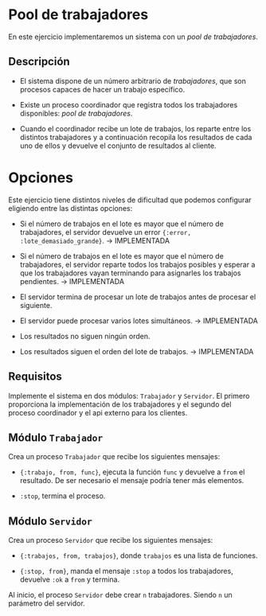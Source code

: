# Pool de trabajadores

En este ejercicio implementaremos un sistema con un _pool de
trabajadores_.


## Descripción

- El sistema dispone de un número arbitrario de _trabajadores_, que son
  procesos capaces de hacer un trabajo específico.
  
- Existe un proceso coordinador que registra todos los trabajadores
  disponibles: _pool de trabajadores_.
  
- Cuando el coordinador recibe un lote de trabajos, los reparte entre
  los distintos trabajadores y a continuación recopila los resultados
  de cada uno de ellos y devuelve el conjunto de resultados al
  cliente.
  

# Opciones

Este ejercicio tiene distintos niveles de dificultad que podemos
configurar eligiendo entre las distintas opciones:

  - Si el número de trabajos en el lote es mayor que el número de
    trabajadores, el servidor devuelve un error `{:error,
    :lote_demasiado_grande}`.  -> IMPLEMENTADA

  - Si el número de trabajos en el lote es mayor que el número de
    trabajadores, el servidor reparte todos los trabajos posibles y
    esperar a que los trabajadores vayan terminando para asignarles
    los trabajos pendientes.  -> IMPLEMENTADA

  - El servidor termina de procesar un lote de trabajos antes de
    procesar el siguiente.  
  
  - El servidor puede procesar varios lotes simultáneos.  -> IMPLEMENTADA

  - Los resultados no siguen ningún orden.

  - Los resultados siguen el orden del lote de trabajos.  -> IMPLEMENTADA


## Requisitos

Implemente el sistema en dos módulos: `Trabajador` y `Servidor`. El
primero proporciona la implementación de los trabajadores y el segundo
del proceso coordinador y el api externo para los clientes.


## Módulo `Trabajador`

Crea un proceso `Trabajador` que recibe los siguientes mensajes:


  - `{:trabajo, from, func}`, ejecuta la función `func` y devuelve a
    `from` el resultado. De ser necesario el mensaje podría tener más
    elementos.
	
  - `:stop`, termina el proceso.
  
  
## Módulo `Servidor`

Crea un proceso `Servidor` que recibe los siguientes mensajes:

  - `{:trabajos, from, trabajos}`, donde `trabajos` es una lista de
    funciones.
	
  - `{:stop, from}`, manda el mensaje `:stop` a todos los
    trabajadores, devuelve `:ok` a `from` y termina.

Al inicio, el proceso `Servidor` debe crear `n` trabajadores. Siendo
`n` un parámetro del servidor.